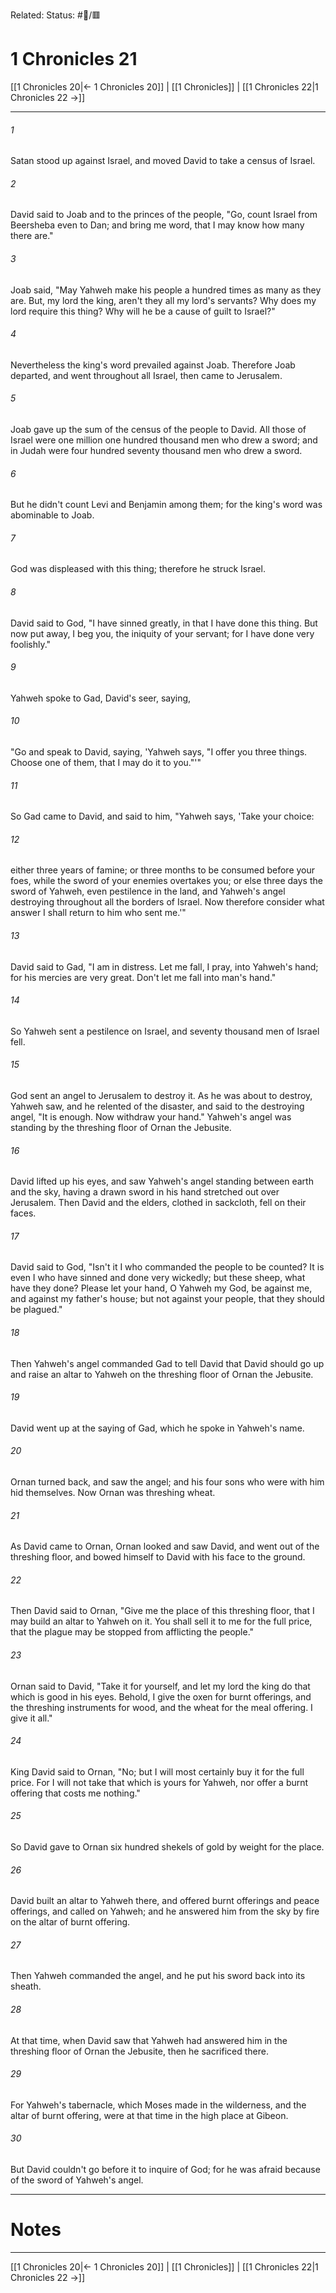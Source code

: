 Related:
Status: #📖/🟥
# 1 Chronicles 21

[[1 Chronicles 20|← 1 Chronicles 20]] | [[1 Chronicles]] | [[1 Chronicles 22|1 Chronicles 22 →]]
***



###### 1 
Satan stood up against Israel, and moved David to take a census of Israel. 

###### 2 
David said to Joab and to the princes of the people, "Go, count Israel from Beersheba even to Dan; and bring me word, that I may know how many there are." 

###### 3 
Joab said, "May Yahweh make his people a hundred times as many as they are. But, my lord the king, aren't they all my lord's servants? Why does my lord require this thing? Why will he be a cause of guilt to Israel?" 

###### 4 
Nevertheless the king's word prevailed against Joab. Therefore Joab departed, and went throughout all Israel, then came to Jerusalem. 

###### 5 
Joab gave up the sum of the census of the people to David. All those of Israel were one million one hundred thousand men who drew a sword; and in Judah were four hundred seventy thousand men who drew a sword. 

###### 6 
But he didn't count Levi and Benjamin among them; for the king's word was abominable to Joab. 

###### 7 
God was displeased with this thing; therefore he struck Israel. 

###### 8 
David said to God, "I have sinned greatly, in that I have done this thing. But now put away, I beg you, the iniquity of your servant; for I have done very foolishly." 

###### 9 
Yahweh spoke to Gad, David's seer, saying, 

###### 10 
"Go and speak to David, saying, 'Yahweh says, "I offer you three things. Choose one of them, that I may do it to you."'" 

###### 11 
So Gad came to David, and said to him, "Yahweh says, 'Take your choice: 

###### 12 
either three years of famine; or three months to be consumed before your foes, while the sword of your enemies overtakes you; or else three days the sword of Yahweh, even pestilence in the land, and Yahweh's angel destroying throughout all the borders of Israel. Now therefore consider what answer I shall return to him who sent me.'" 

###### 13 
David said to Gad, "I am in distress. Let me fall, I pray, into Yahweh's hand; for his mercies are very great. Don't let me fall into man's hand." 

###### 14 
So Yahweh sent a pestilence on Israel, and seventy thousand men of Israel fell. 

###### 15 
God sent an angel to Jerusalem to destroy it. As he was about to destroy, Yahweh saw, and he relented of the disaster, and said to the destroying angel, "It is enough. Now withdraw your hand." Yahweh's angel was standing by the threshing floor of Ornan the Jebusite. 

###### 16 
David lifted up his eyes, and saw Yahweh's angel standing between earth and the sky, having a drawn sword in his hand stretched out over Jerusalem. Then David and the elders, clothed in sackcloth, fell on their faces. 

###### 17 
David said to God, "Isn't it I who commanded the people to be counted? It is even I who have sinned and done very wickedly; but these sheep, what have they done? Please let your hand, O Yahweh my God, be against me, and against my father's house; but not against your people, that they should be plagued." 

###### 18 
Then Yahweh's angel commanded Gad to tell David that David should go up and raise an altar to Yahweh on the threshing floor of Ornan the Jebusite. 

###### 19 
David went up at the saying of Gad, which he spoke in Yahweh's name. 

###### 20 
Ornan turned back, and saw the angel; and his four sons who were with him hid themselves. Now Ornan was threshing wheat. 

###### 21 
As David came to Ornan, Ornan looked and saw David, and went out of the threshing floor, and bowed himself to David with his face to the ground. 

###### 22 
Then David said to Ornan, "Give me the place of this threshing floor, that I may build an altar to Yahweh on it. You shall sell it to me for the full price, that the plague may be stopped from afflicting the people." 

###### 23 
Ornan said to David, "Take it for yourself, and let my lord the king do that which is good in his eyes. Behold, I give the oxen for burnt offerings, and the threshing instruments for wood, and the wheat for the meal offering. I give it all." 

###### 24 
King David said to Ornan, "No; but I will most certainly buy it for the full price. For I will not take that which is yours for Yahweh, nor offer a burnt offering that costs me nothing." 

###### 25 
So David gave to Ornan six hundred shekels of gold by weight for the place. 

###### 26 
David built an altar to Yahweh there, and offered burnt offerings and peace offerings, and called on Yahweh; and he answered him from the sky by fire on the altar of burnt offering. 

###### 27 
Then Yahweh commanded the angel, and he put his sword back into its sheath. 

###### 28 
At that time, when David saw that Yahweh had answered him in the threshing floor of Ornan the Jebusite, then he sacrificed there. 

###### 29 
For Yahweh's tabernacle, which Moses made in the wilderness, and the altar of burnt offering, were at that time in the high place at Gibeon. 

###### 30 
But David couldn't go before it to inquire of God; for he was afraid because of the sword of Yahweh's angel.

---
# Notes


***
[[1 Chronicles 20|← 1 Chronicles 20]] | [[1 Chronicles]] | [[1 Chronicles 22|1 Chronicles 22 →]]
